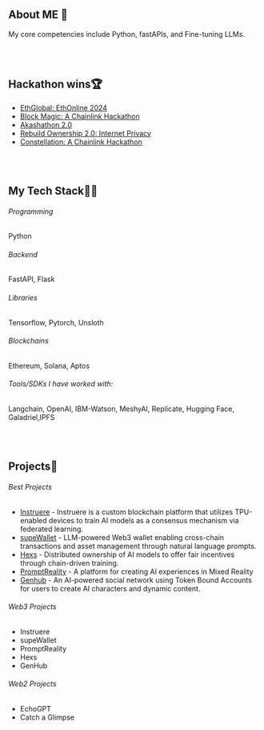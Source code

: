 ## About ME 💬
My core competencies include Python, fastAPIs, and Fine-tuning LLMs. 

</br>
</br>


## Hackathon wins🏆
- [EthGlobal: EthOnline 2024](https://ethglobal.com/showcase/supewallet-4deag) </br>
- [Block Magic: A Chainlink Hackathon](https://devpost.com/software/promptreality) </br>
- [Akashathon 2.0](https://dorahacks.io/buidl/12754) </br>
- [Rebuild Ownership 2.0: Internet Privacy](https://x.com/DataverseOS/status/1742125914350370967) </br>
- [Constellation: A Chainlink Hackathon](https://devpost.com/software/merlin-p81e4j) </br>



</br>
</br>


## My Tech Stack👨‍💻


###### Programming
Python

###### Backend
FastAPI, Flask

###### Libraries
Tensorflow, Pytorch, Unsloth

###### Blockchains
Ethereum, Solana, Aptos

###### Tools/SDKs I have worked with:
Langchain, OpenAI, IBM-Watson, MeshyAI, Replicate, Hugging Face, Galadriel,IPFS 


</br>
</br>


## Projects🌱

###### Best Projects
- [Instruere](https://github.com/D1ANAND/Instruere-APTOS) - Instruere is a custom blockchain platform that utilizes TPU-enabled devices to train AI models as a consensus mechanism via
federated learning.
- [supeWallet](https://github.com/D1ANAND/supeWallet) - LLM-powered Web3 wallet enabling cross-chain transactions and asset management through natural language prompts. </br>
- [Hexs](https://github.com/D1ANAND/hexsBNB) - Distributed ownership of AI models to offer fair incentives through chain-driven training. </br>
- [PromptReality](https://github.com/D1ANAND/PromptRealityBNB) - A platform for creating AI experiences in Mixed Reality </br>
- [Genhub](https://github.com/D1ANAND/Constellation) - An AI-powered social network using Token Bound Accounts for users to create AI characters and dynamic content. </br>


###### Web3 Projects


- Instruere </br>
- supeWallet </br>
- PromptReality </br>
- Hexs </br>
- GenHub </br>


###### Web2 Projects
- EchoGPT </br>
- Catch a Glimpse </br>


</br>
</br>
